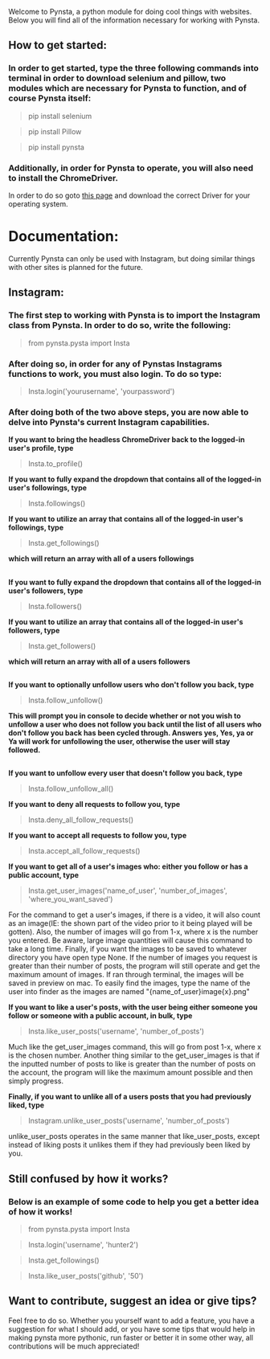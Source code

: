 Welcome to Pynsta, a python module for doing cool things with websites.  Below you will find all of the information necessary for working with Pynsta.


## How to get started:
### In order to get started, type the three following commands into terminal in order to download selenium and pillow, two modules which are necessary for Pynsta to function, and of course Pynsta itself:
> pip install selenium

> pip install Pillow

> pip install pynsta
### Additionally, in order for Pynsta to operate, you will also need to install the ChromeDriver.
In order to do so goto [this page](https://chromedriver.storage.googleapis.com/index.html?path=2.40/) and download  the correct Driver for your operating system.

# Documentation:
Currently Pynsta can only be used with Instagram, but doing similar things with other sites is planned for the future.
## Instagram:

### The first step to working with Pynsta is to import the Instagram class from Pynsta.  In order to do so, write the following:

> from pynsta.pysta import Insta 
### After doing so, in order for any of Pynstas Instagrams functions to work, you must also login.  To do so type:
> Insta.login('yourusername', 'yourpassword')

### After doing both of the two above steps, you are now able to delve into Pynsta's current Instagram capabilities.

**If you want to bring the headless ChromeDriver back to the logged-in user's profile, type**
> Insta.to_profile()

**If you want to fully expand the dropdown that contains all of the logged-in user's followings, type**
> Insta.followings()

**If you want to utilize an array that contains all of the logged-in user's followings, type**
> Insta.get_followings()

**which will return an array with all of a users followings**

##

**If you want to fully expand the dropdown that contains all of the logged-in user's followers, type**
> Insta.followers()

**If you want to utilize an array that contains all of the logged-in user's followers, type**
> Insta.get_followers()

**which will return an array with all of a users followers**

##

**If you want to optionally unfollow users who don't follow you back, type**
> Insta.follow_unfollow()

**This will prompt you in console to decide whether or not you wish to unfollow a user who does not follow you back until the list of all users who don't follow you back has been cycled through.  Answers yes, Yes, ya or Ya will work for unfollowing the user, otherwise the user will stay followed.**
##
**If you want to unfollow every user that doesn't follow you back, type**
> Insta.follow_unfollow_all()

**If you want to deny all requests to follow you, type**
> Insta.deny_all_follow_requests()

**If you want to accept all requests to follow you, type**
> Insta.accept_all_follow_requests()

**If you want to get all of a user's images who: either you follow or has a public account, type**
> Insta.get_user_images('name_of_user', 'number_of_images', 'where_you_want_saved')

For the command to get a user's images, if there is a video, it will also count as an image(IE: the shown part of the video prior to it being played will be gotten).  Also, the number of images will go from 1-x, where x is the number you entered.  Be aware, large image quantities will cause this command to take a long time.  Finally, if you want the images to be saved to whatever directory you have open type None.  If the number of images you request is greater than their number of posts, the program will still operate and get the maximum amount of images.  If ran through terminal, the images will be saved in preview on mac.  To easily find the images, type the name of the user into finder as the images are named "{name_of_user}image{x}.png"

**If you want to like a user's posts, with the user being either someone you follow or someone with a public account, in bulk, type**
> Insta.like_user_posts('username', 'number_of_posts')

Much like the get_user_images command, this will go from post 1-x, where x is the chosen number.  Another thing similar to the get_user_images is that if the inputted number of posts to like is greater than the number of posts on the account, the program will like the maximum amount possible and then simply progress.

**Finally, if you want to unlike all of a users posts that you had previously liked, type**
> Instagram.unlike_user_posts('username', 'number_of_posts')

unlike_user_posts operates in the same manner that like_user_posts, except instead of liking posts it unlikes them if they had previously been liked by you.


## Still confused by how it works?
### Below is an example of some code to help you get a better idea of how it works!

> from pynsta.pysta import Insta

> Insta.login('username', 'hunter2')

> Insta.get_followings()

> Insta.like_user_posts('github', '50')


## Want to contribute, suggest an idea or give tips?
Feel free to do so.  Whether you yourself want to add a feature, you have a suggestion for what I should add, or you have some tips that would help in making pynsta more pythonic, run faster or better it in some other way, all contributions will be much appreciated!
